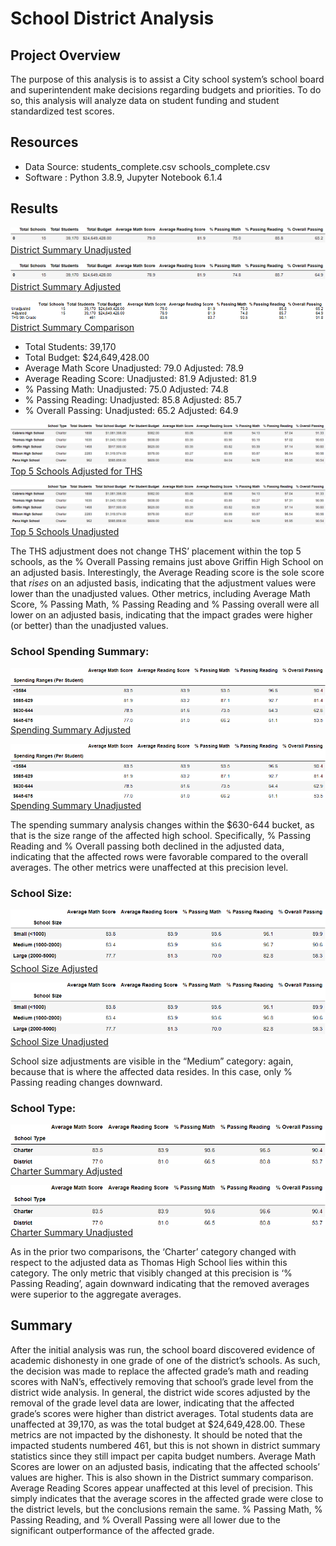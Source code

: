# School District Analysis
## Project Overview


The purpose of this analysis is to assist a City school system’s school board and superintendent make decisions regarding budgets and priorities.  To do so, this analysis will analyze data on student funding and student standardized test scores.


## Resources
- Data Source: students_complete.csv
                        schools_complete.csv
- Software : Python 3.8.9, Jupyter Notebook 6.1.4

## Results


![District Summary Unadjusted](analysis/107_district_summary.png)
[District Summary Unadjusted](analysis/107_district_summary.png?raw=true "District Summary Unadjusted")


![District Summary Adjusted](analysis/26_district_summary_adjusted.png)
[District Summary Adjusted](analysis/26_district_summary_adjusted.png?raw=true "District Summary Adjusted")

![District Summary Comparison](other_resources/01.District_Summary_Comparison.png)
[District Summary Comparison](other_resources/01.District_Summary_Comparison.png?raw=true "District Summary Comparison")



- Total Students: 39,170
- Total Budget: $24,649,428.00
- Average Math Score
       Unadjusted: 79.0
       Adjusted: 78.9
- Average Reading Score:
      Unadjusted: 81.9
      Adjusted: 81.9
- % Passing Math:
       Unadjusted: 75.0
       Adjusted: 74.8
- % Passing Reading:
       Unadjusted: 85.8
       Adjusted: 85.7
- % Overall Passing:
        Unadjusted: 65.2
       Adjusted: 64.9



![Top 5 Schools Adjusted for THS](analysis/47_top5_adjusted_for_ths.png)
[Top 5 Schools Adjusted for THS](analysis/47_top5_adjusted_for_ths.png?raw=true "Top 5 Schools Adjusted ")



![Top 5 Schools Unadjusted](analysis/129_top5_schools.png)
[Top 5 Schools Unadjusted](analysis/129_top5_schools.png?raw=true "Top 5 Schools Unadjusted")

The THS adjustment does not change THS’ placement within the top 5 schools, as the % Overall Passing remains just above Griffin High School on an adjusted basis.  Interestingly, the Average Reading score is the sole score that *rises* on an adjusted basis, indicating that the adjustment values were lower than the unadjusted values.  Other metrics, including Average Math Score, % Passing Math, % Passing Reading and % Passing overall were all lower on an adjusted basis, indicating that the impact grades were higher (or better) than the unadjusted values.


### School Spending Summary:
![Spending Summary Adjusted](analysis/62_spending_summary_adjusted_for_ths.png)
[Spending Summary Adjusted](analysis/62_spending_summary_adjusted_for_ths.png?raw=true "Spending Summary Adjusted ")

![Spending Summary Unadjusted](analysis/151_spending_summary.png)
[Spending Summary Unadjusted](analysis/151_spending_summary.png?raw=true "Spending Summary Unadjusted")


The spending summary analysis changes within the $630-644 bucket, as that is the size range of the affected high school.  Specifically, % Passing Reading and % Overall passing both declined in the adjusted data, indicating that the affected rows were favorable compared to the overall averages.  The other metrics were unaffected at this precision level.



### School Size:
![School Size Adjusted](analysis/67_school_size_adjusted_for_ths.png)
[School Size Adjusted](analysis/67_school_size_adjusted_for_ths.png?raw=true "School Size Adjusted")

![School Size Unadjusted](analysis/158_size_summary.png)
[School Size Unadjusted](analysis/158_size_summary.png?raw=true "School Size Unadjusted")

School size adjustments are visible in the “Medium” category: again, because that is where the affected data resides.  In this case, only % Passing reading changes downward.


### School Type:

![Charter Summary Adjusted](analysis/71_charter_summary_adjusted_for_ths.png)
[Charter Summary Adjusted](analysis/71_charter_summary_adjusted_for_ths.png?raw=true " Charter Summary Adjusted")

![Charter Summary Unadjusted](analysis/162_charter_summary.png)
[Charter Summary Unadjusted](analysis/162_charter_summary.png?raw=true "Charter Summary Unadjusted")

As in the prior two comparisons, the ‘Charter’ category changed with respect to the adjusted data as Thomas High School lies within this category.  The only metric that visibly changed at this precision is ‘% Passing Reading’, again downward indicating that the removed averages were superior to the aggregate averages.


## Summary

After the initial analysis was run, the school board discovered evidence of academic dishonesty in one grade of one of the district’s schools.  As such, the decision was made to replace the affected grade’s math and reading scores with NaN’s, effectively removing that school’s grade level from the district wide analysis.  In general, the district wide scores adjusted by the removal of the grade level data are lower, indicating that the affected grade’s scores were higher than district averages.  Total students data are unaffected at 39,170, as was the total budget at 
$24,649,428.00.  These metrics are not impacted by the dishonesty.  It should be noted that the impacted students numbered 461, but this is not shown in district summary statistics since they still impact per capita budget numbers.  Average Math Scores are lower on an adjusted basis, indicating that the affected schools’ values are higher.  This is also shown in the District summary comparison.  Average Reading Scores appear unaffected at this level of precision.  This simply indicates that the average scores in the affected grade were close to the district levels, but the conclusions remain the same.  % Passing Math, % Passing Reading, and % Overall Passing were all lower due to the significant outperformance of the affected grade.

